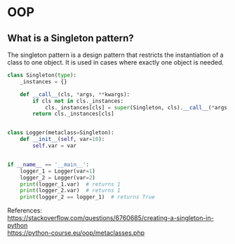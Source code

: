 # OOP

## What is a Singleton pattern?

The singleton pattern is a design pattern that restricts the instantiation of a class to one object. It is used in cases
where exactly one object is needed.

```python
class Singleton(type):
    _instances = {}

    def __call__(cls, *args, **kwargs):
        if cls not in cls._instances:
            cls._instances[cls] = super(Singleton, cls).__call__(*args, **kwargs)
        return cls._instances[cls]


class Logger(metaclass=Singleton):
    def __init__(self, var=10):
        self.var = var


if __name__ == '__main__':
    logger_1 = Logger(var=1)
    logger_2 = Logger(var=2)
    print(logger_1.var)  # returns 1
    print(logger_2.var)  # returns 1
    print(logger_2 == logger_1)  # returns True

```
References:</br>
https://stackoverflow.com/questions/6760685/creating-a-singleton-in-python </br>
https://python-course.eu/oop/metaclasses.php